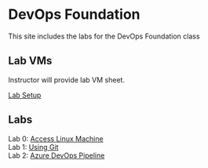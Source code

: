 # DevOps Foundation

This site includes the labs for the DevOps Foundation class


## Lab VMs  
[//]: # (https://docs.google.com/spreadsheets/d/1psMAAPxgHq9wpZVftao9UT8MIWR1xljq-WB8aOiVBRI/edit?usp=sharing)
Instructor will provide lab VM sheet.

[Lab Setup](labs/setup/)  

## Labs
Lab 0: [Access Linux Machine](labs/setup)   
Lab 1: [Using Git](labs/git_history/)  
Lab 2: [Azure DevOps Pipeline](labs/azure-devops-pipeline)  

